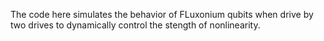 The code here simulates the behavior of FLuxonium qubits when drive by two drives to dynamically control the stength of nonlinearity.
